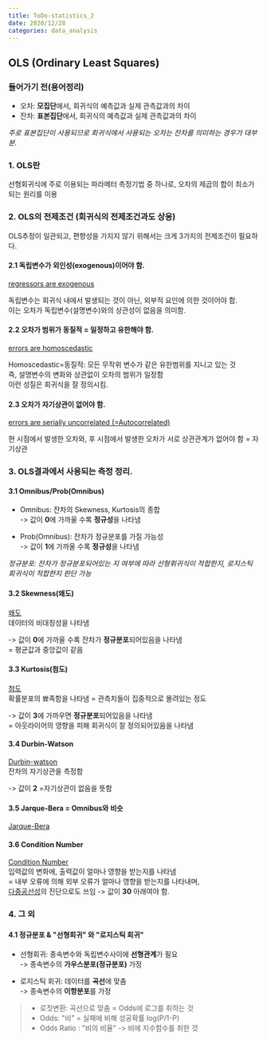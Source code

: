 ```yaml
---
title: ToDo-statistics_2
date: 2020/12/28
categories: data_analysis
---
```


## OLS (Ordinary Least Squares)

### 들어가기 전(용어정리)
- 오차: **모집단**에서, 회귀식의 예측값과 실제 관측값과의 차이
- 잔차: **표본집단**에서, 회귀식의 예측값과 실제 관측값과의 차이

*주로 표본집단이 사용되므로 회귀식에서 사용되는 오차는 잔차를 의미하는 경우가 대부분.*

### 1. OLS란
선형회귀식에 주로 이용되는 파라메터 측정기법 중 하나로,
오차의 제곱의 합이 최소가 되는 원리를 이용

### 2. OLS의 전제조건 (회귀식의 전제조건과도 상응)

OLS추정이 일관되고, 편향성을 가지지 않기 위해서는 크게 3가지의 전제조건이 필요하다.

#### 2.1 독립변수가 외인성(exogenous)이어야 함.
[regressors are exogenous](https://en.wikipedia.org/wiki/Endogeneity_(econometrics))

독립변수는 회귀식 내에서 발생되는 것이 아닌, 외부적 요인에 의한 것이어야 함.<br>
이는 오차가 독립변수(설명변수)와의 상관성이 없음을 의미함.

#### 2.2 오차가 범위가 동질적 = 일정하고 유한해야 함.
[errors are homoscedastic](https://www.statisticssolutions.com/homoscedasticity/)

Homoscedastic=동질적: 모든 무작위 변수가 같은 유한범위를 지니고 있는 것<br>
즉, 설명변수의 변화와 상관없이 오차의 범위가 일정함<br>
이런 성질은 회귀식을 잘 정의시킴.

#### 2.3 오차가 자기상관이 없어야 함.
[errors are serially uncorrelated (=Autocorrelated)](https://en.wikipedia.org/wiki/Autocorrelation)

현 시점에서 발생한 오차와, 후 시점에서 발생한 오차가 서로 상관관계가 없어야 함
= 자기상관

### 3. OLS결과에서 사용되는 측정 정리.

#### 3.1 Omnibus/Prob(Omnibus)
- Omnibus: 잔차의 Skewness, Kurtosis의 종합<br>
           -> 값이 **0**에 가까울 수록 **정규성**을 나타냄
           
- Prob(Omnibus): 잔차가 정규분포를 가질 가능성<br>
           -> 값이 **1**에 가까울 수록 **정규성**을 나타냄<br>

*정규분포: 잔차가 정규분포되어있는 지 여부에 따라 선형휘귀식이 적합한지, 로지스틱 회귀식이 적합한지 판단 가능*
 
#### 3.2 Skewness(왜도)
[왜도](https://ko.wikipedia.org/wiki/%EB%B9%84%EB%8C%80%EC%B9%AD%EB%8F%84)<br>
데이터의 비대칭성을 나타냄<br>

-> 값이 **0**에 가까울 수록 잔차가 **정규분포**되어있음을 나타냄<br>
= 평균값과 중앙값이 같음
 
#### 3.3 Kurtosis(첨도)
[첨도](https://ko.wikipedia.org/wiki/%EC%B2%A8%EB%8F%84)<br>
확률분포의 뾰족함을 나타냄 = 관측치들이 집중적으로 몰려있는 정도<br>
 
-> 값이 **3**에 가까우면 **정규분포**되어있음을 나타냄<br>
= 아웃라이어의 영향을 피해 회귀식이 잘 정의되어있음을 나타냄
 
#### 3.4 Durbin-Watson
[Durbin-watson](https://en.wikipedia.org/wiki/Durbin%E2%80%93Watson_statistic)<br>
잔차의 자기상관을 측정함<br>

-> 값이 **2** =자기상관이 없음을 뜻함
 
#### 3.5 Jarque-Bera = Omnibus와 비슷
[Jarque-Bera](https://en.wikipedia.org/wiki/Jarque%E2%80%93Bera_test)
 
 
#### 3.6 Condition Number
[Condition Number](https://en.wikipedia.org/wiki/Condition_number)<br>
입력값의 변화에, 출력값이 얼마나 영향을 받는지를 나타냄<br>
= 내부 오류에 의해 외부 오류가 얼마나 영향을 받는지를 나타내며,<br>
[다중공선성](https://ko.wikipedia.org/wiki/%EB%8B%A4%EC%A4%91%EA%B3%B5%EC%84%A0%EC%84%B1)의 진단으로도 쓰임
-> 값이 **30** 아래여야 함.
 

### 4. 그 외
  
#### 4.1 정규분포 & "선형회귀" 와 "로지스틱 회귀"
 - 선형회귀: 종속변수와 독립변수사이에 **선형관계**가 필요<br>
    -> 종속변수의 **가우스분포(정규분포)** 가정
    
 - 로지스틱 회귀: 데이터를 **곡선**에 맞춤<br>
    -> 종속변수의 **이항분포**를 가정
    
  > - 로짓변환: 곡선으로 맞춤 = Odds에 로그를 취하는 것<br>
  > - Odds: "비" =  실패에 비해 성공확률  log(P/1-P)<br>
  > - Odds Ratio : "비의 비율"  -> 비에 지수함수를 취한 것
 
 
 
 
 
